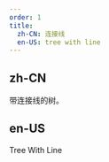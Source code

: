 ```yaml
---
order: 1
title:
  zh-CN: 连接线
  en-US: tree with line
---
```


## zh-CN

带连接线的树。

## en-US

Tree With Line
